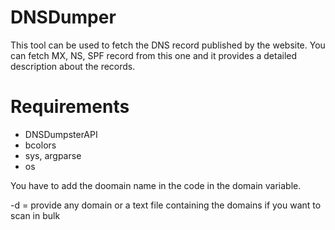 # DNSDumper
This tool can be used to fetch the DNS record published by the website. You can fetch MX, NS, SPF record from this one and it provides a detailed description about the records.


# Requirements
- DNSDumpsterAPI
- bcolors
- sys, argparse
- os

You have to add the doomain name in the code in the domain variable.

-d = provide any domain or a text file containing the domains if you want to scan in bulk
